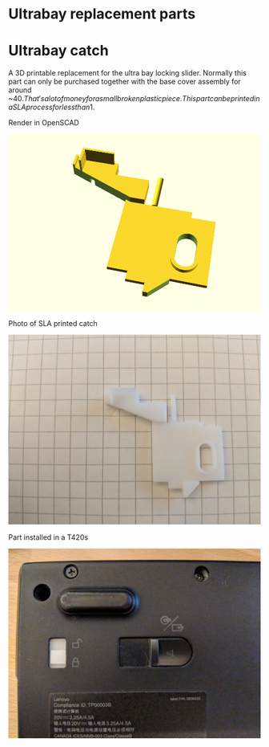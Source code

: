 Ultrabay replacement parts
==========================

# Ultrabay catch
A 3D printable replacement for the ultra bay locking slider. Normally this part can only be purchased together with the base cover assembly for around ~40$.
That's a lot of money for a small broken plastic piece. This part can be printed in a SLA process for less than 1$.


Render in OpenSCAD

![screenshot of rendered latch](/img/t420s-ultrabay-catch-oscad.png)


Photo of SLA printed catch

![photo of printed part](/img/t420s-ultrabay-catch-print.jpg)


Part installed in a T420s

![external photo of T420s with installed part](/img/t420s-ultrabay-catch-external.jpg)
